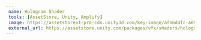 ```yaml
---
 name: Hologram Shader
 tools: [AssetStore, Unity, Amplify]
 image: https://assetstorev1-prd-cdn.unity3d.com/key-image/afb6d4fc-a090-4830-9251-fa4d494498eb.webp
 external_url: https://assetstore.unity.com/packages/vfx/shaders/hologram-materials-215508
---
```

